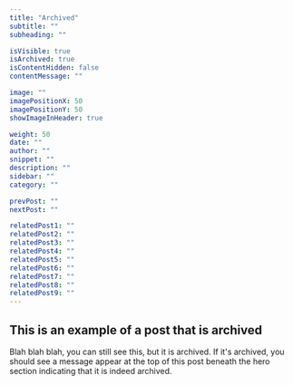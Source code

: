 ```yaml
---
title: "Archived"
subtitle: ""
subheading: ""

isVisible: true
isArchived: true
isContentHidden: false
contentMessage: ""

image: ""
imagePositionX: 50
imagePositionY: 50
showImageInHeader: true

weight: 50
date: ""
author: ""
snippet: ""
description: ""
sidebar: ""
category: ""

prevPost: ""
nextPost: ""

relatedPost1: ""
relatedPost2: ""
relatedPost3: ""
relatedPost4: ""
relatedPost5: ""
relatedPost6: ""
relatedPost7: ""
relatedPost8: ""
relatedPost9: ""
---
```


## This is an example of a post that is archived

Blah blah blah, you can still see this, but it is archived. If it's archived, you should see a message appear at the top of this post beneath the hero section indicating that it is indeed archived.
